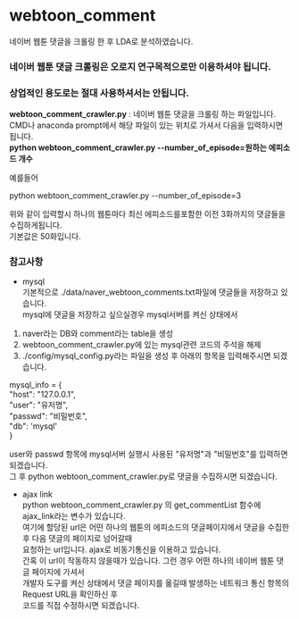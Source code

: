 # webtoon_comment
네이버 웹툰 댓글을 크롤링 한 후 LDA로 분석하였습니다.

### 네이버 웹툰 댓글 크롤링은 오로지 연구목적으로만 이용하셔야 됩니다.
### 상업적인 용도로는 절대 사용하셔서는 안됩니다.


**webtoon_comment_crawler.py** : 네이버 웹툰 댓글을 크롤링 하는 파일입니다.  
CMD나 anaconda prompt에서 해당 파일이 있는 위치로 가셔서 다음을 입력하시면 됩니다.   
**python webtoon_comment_crawler.py --number_of_episode=원하는 에피소드 개수**  

예를들어

python webtoon_comment_crawler.py --number_of_episode=3

위와 같이 입력할시 하나의 웹툰마다 최신 에피소드를포함한 이전 3화까지의 댓글들을 수집하게됩니다.  
기본값은 50화입니다. 

### 참고사항

- mysql  
기본적으로 ./data/naver_webtoon_comments.txt파일에 댓글들을 저장하고 있습니다.  
mysql에 댓글을 저장하고 싶으실경우 mysql서버를 켜신 상태에서  
1. naver라는 DB와 comment라는 table을 생성  
2. webtoon_comment_crawler.py에 있는 mysql관련 코드의 주석을 해제  
3. ./config/mysql_config.py라는 파일을 생성 후 아래의 항목을 입력해주시면 되겠습니다.  

mysql_info = {  
    "host": "127.0.0.1",  
    "user": "유저명",  
    "passwd": "비밀번호",  
    "db": 'mysql'  
}  
  
user와 passwd 항목에 mysql서버 실행시 사용된 "유저명"과 "비밀번호"를 입력하면 되겠습니다.   
그 후 python webtoon_comment_crawler.py로 댓글을 수집하시면 되겠습니다.   

- ajax link  
python webtoon_comment_crawler.py 의 get_commentList 함수에   
ajax_link라는 변수가 있습니다.   
여기에 할당된 url은 어떤 하나의 웹툰의 에피소드의 댓글페이지에서 댓글을 수집한 후 다음 댓글의 페이지로 넘어갈때  
요청하는 url입니다. ajax로 비동기통신을 이용하고 있습니다.  
간혹 이 url이 작동하지 않을때가 있습니다. 그런 경우 어떤 하나의 네이버 웹툰 댓글 페이지에 가셔서   
개발자 도구를 켜신 상태에서 댓글 페이지를 옮길때 발생하는 네트워크 통신 항목의 Request URL을 확인하신 후  
코드를 직접 수정하시면 되겠습니다.  
